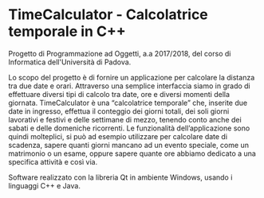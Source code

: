 # TimeCalculator - Calcolatrice temporale in C++

Progetto di Programmazione ad Oggetti, a.a 2017/2018, del corso di Informatica dell'Università di Padova.

Lo scopo del progetto è di fornire un applicazione per calcolare la distanza tra due date e orari. Attraverso una semplice interfaccia siamo in grado di effettuare diversi tipi di calcolo tra date, ore e diversi momenti della giornata. TimeCalculator è una “calcolatrice temporale” che, inserite due date in ingresso, effettua il conteggio dei giorni totali, dei soli giorni lavorativi e festivi e delle settimane di mezzo, tenendo conto anche dei sabati e delle domeniche ricorrenti. Le funzionalità dell’applicazione sono quindi molteplici, si può ad esempio utilizzare per calcolare date di scadenza, sapere quanti giorni mancano ad un evento speciale, come un matrimonio o un esame, oppure sapere quante ore abbiamo dedicato a una specifica attività e così via.

Software realizzato con la libreria Qt in ambiente Windows, usando i linguaggi C++ e Java.


